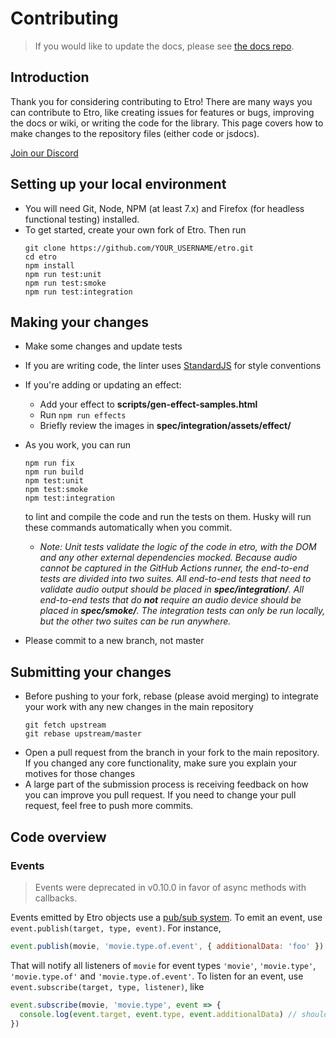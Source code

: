 # Contributing

> If you would like to update the docs, please see [the docs repo](https://github.com/etro-js/etro-js.github.io).

## Introduction

Thank you for considering contributing to Etro! There are many ways you can contribute to Etro, like creating issues for features or bugs, improving the docs or wiki, or writing the code for the library. This page covers how to make changes to the repository files (either code or jsdocs).

[Join our Discord](https://discord.gg/myrBsQ8Cht)

## Setting up your local environment

- You will need Git, Node, NPM (at least 7.x) and Firefox (for headless functional testing) installed.
- To get started, create your own fork of Etro. Then run
  ```
  git clone https://github.com/YOUR_USERNAME/etro.git
  cd etro
  npm install
  npm run test:unit
  npm run test:smoke
  npm run test:integration
  ```

## Making your changes

- Make some changes and update tests
- If you are writing code, the linter uses [StandardJS](https://standardjs.com/rules.html) for style conventions
- If you're adding or updating an effect:
  - Add your effect to **scripts/gen-effect-samples.html**
  - Run `npm run effects`
  - Briefly review the images in **spec/integration/assets/effect/**
- As you work, you can run
  ```
  npm run fix
  npm run build
  npm test:unit
  npm test:smoke
  npm test:integration
  ```

  to lint and compile the code and run the tests on them. Husky will run these commands automatically when you commit.
  - *Note: Unit tests validate the logic of the code in etro, with the DOM and any other external dependencies mocked. Because audio cannot be captured in the GitHub Actions runner, the end-to-end tests are divided into two suites. All end-to-end tests that need to validate audio output should be placed in **spec/integration/**. All end-to-end tests that do **not** require an audio device should be placed in **spec/smoke/**. The integration tests can only be run locally, but the other two suites can be run anywhere.*

- Please commit to a new branch, not master

## Submitting your changes

- Before pushing to your fork, rebase (please avoid merging) to integrate your work with any new changes in the main repository
  ```
  git fetch upstream
  git rebase upstream/master
  ```
- Open a pull request from the branch in your fork to the main repository. If you changed any core functionality, make sure you explain your motives for those changes
- A large part of the submission process is receiving feedback on how you can improve you pull request. If you need to change your pull request, feel free to push more commits.

## Code overview

### Events

> Events were deprecated in v0.10.0 in favor of async methods with callbacks.

Events emitted by Etro objects use a [pub/sub system](https://en.wikipedia.org/wiki/Publish%E2%80%93subscribe_pattern). To emit an event, use `event.publish(target, type, event)`. For instance,

```js
event.publish(movie, 'movie.type.of.event', { additionalData: 'foo' })
```

That will notify all listeners of `movie` for event types `'movie'`, `'movie.type'`, `'movie.type.of'` and `'movie.type.of.event'`. To listen for an event, use `event.subscribe(target, type, listener)`, like

```js
event.subscribe(movie, 'movie.type', event => {
  console.log(event.target, event.type, event.additionalData) // should print the movie, 'movie.type.of.event', 'foo'
})
```
